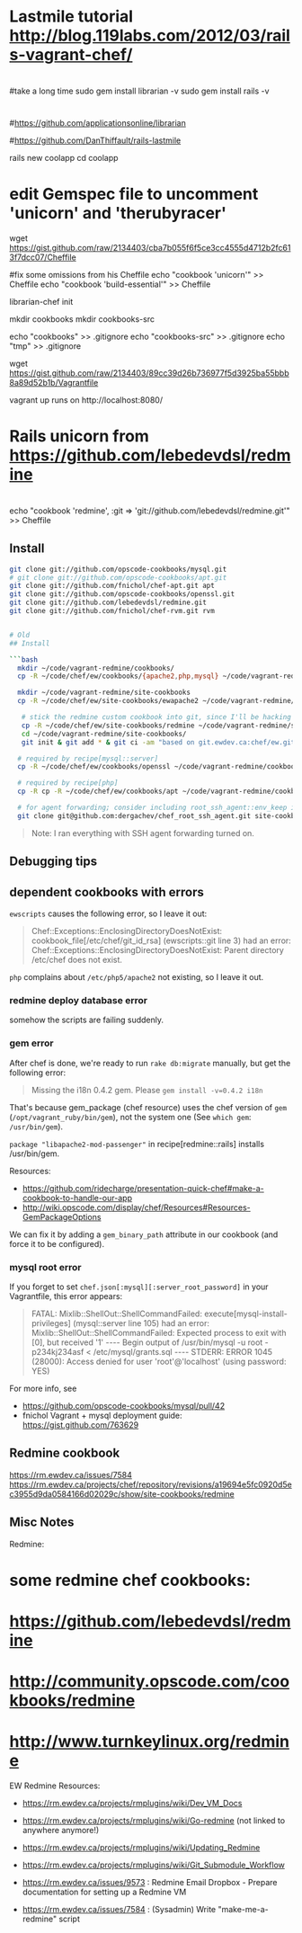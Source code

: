 ######
#
# Lastmile tutorial http://blog.119labs.com/2012/03/rails-vagrant-chef/
#
######

  #take a long time
  sudo gem install librarian -v 
  sudo gem install rails -v

  #
  #https://github.com/applicationsonline/librarian

  #https://github.com/DanThiffault/rails-lastmile

  rails new coolapp
  cd coolapp

  # edit Gemspec file to uncomment 'unicorn' and 'therubyracer'
  wget https://gist.github.com/raw/2134403/cba7b055f6f5ce3cc4555d4712b2fc613f7dcc07/Cheffile

  #fix some omissions from his Cheffile
  echo "cookbook 'unicorn'" >> Cheffile
  echo "cookbook 'build-essential'" >> Cheffile

  librarian-chef init

  mkdir cookbooks
  mkdir cookbooks-src

  echo "cookbooks" >> .gitignore
  echo "cookbooks-src" >> .gitignore
  echo "tmp" >> .gitignore

  wget https://gist.github.com/raw/2134403/89cc39d26b736977f5d3925ba55bbb8a89d52b1b/Vagrantfile

  vagrant up
  runs on http://localhost:8080/


######
#
# Rails unicorn from https://github.com/lebedevdsl/redmine 
#
######

  echo "cookbook 'redmine', :git => 'git://github.com/lebedevdsl/redmine.git'" >> Cheffile



## Install

```bash
git clone git://github.com/opscode-cookbooks/mysql.git
# git clone git://github.com/opscode-cookbooks/apt.git
git clone git://github.com/fnichol/chef-apt.git apt
git clone git://github.com/opscode-cookbooks/openssl.git
git clone git://github.com/lebedevdsl/redmine.git
git clone git://github.com/fnichol/chef-rvm.git rvm


# Old 
## Install

```bash
  mkdir ~/code/vagrant-redmine/cookbooks/
  cp -R ~/code/chef/ew/cookbooks/{apache2,php,mysql} ~/code/vagrant-redmine/cookbooks/

  mkdir ~/code/vagrant-redmine/site-cookbooks 
  cp -R ~/code/chef/ew/site-cookbooks/ewapache2 ~/code/vagrant-redmine/site-cookbooks

   # stick the redmine custom cookbook into git, since I'll be hacking at it
   cp -R ~/code/chef/ew/site-cookbooks/redmine ~/code/vagrant-redmine/site-cookbooks/ 
   cd ~/code/vagrant-redmine/site-cookbooks/
   git init & git add * & git ci -am "based on git.ewdev.ca:chef/ew.git/site-cookbooks/redmine"

  # required by recipe[mysql::server]
  cp -R ~/code/chef/ew/cookbooks/openssl ~/code/vagrant-redmine/cookbooks/

  # required by recipe[php]
  cp -R cp -R ~/code/chef/ew/cookbooks/apt ~/code/vagrant-redmine/cookbooks/

  # for agent forwarding; consider including root_ssh_agent::env_keep in precise64-customized.box
  git clone git@github.com:dergachev/chef_root_ssh_agent.git site-cookbooks/root_ssh_agent

```

> Note: I ran everything with SSH agent forwarding turned on.


## Debugging tips

## dependent cookbooks with errors

`ewscripts` causes the following error, so I leave it out:

  > Chef::Exceptions::EnclosingDirectoryDoesNotExist: 
  > cookbook_file[/etc/chef/git_id_rsa] (ewscripts::git line 3) had an error:
  > Chef::Exceptions::EnclosingDirectoryDoesNotExist: 
  > Parent directory /etc/chef does not exist.

`php` complains about `/etc/php5/apache2` not existing, so I leave it out.

### redmine deploy database error

somehow the scripts are failing suddenly. 

### gem error

After chef is done, we're ready to run `rake db:migrate` manually, but get the following error:  

  > Missing the i18n 0.4.2 gem. Please `gem install -v=0.4.2 i18n`

That's because gem_package (chef resource) uses the chef version of `gem`
(`/opt/vagrant_ruby/bin/gem`), not the system one (See `which gem`: `/usr/bin/gem`).

`package "libapache2-mod-passenger"` in recipe[redmine::rails] installs /usr/bin/gem.


Resources:
* https://github.com/ridecharge/presentation-quick-chef#make-a-cookbook-to-handle-our-app
* http://wiki.opscode.com/display/chef/Resources#Resources-GemPackageOptions

We can fix it by adding a `gem_binary_path` attribute in our cookbook (and
force it to be configured). 

### mysql root error

If you forget to set `chef.json[:mysql][:server_root_password]` in your
Vagrantfile, this error appears:

  > FATAL: Mixlib::ShellOut::ShellCommandFailed:
  > execute[mysql-install-privileges] (mysql::server line 105) had an error:
  > Mixlib::ShellOut::ShellCommandFailed: Expected process to exit with [0],
  > but received '1'
  > ---- Begin output of /usr/bin/mysql -u root -p234kj234asf < /etc/mysql/grants.sql ----
  > STDERR: ERROR 1045 (28000): Access denied for user 'root'@'localhost' (using password: YES)

For more info, see 

* https://github.com/opscode-cookbooks/mysql/pull/42
* fnichol Vagrant + mysql deployment guide: https://gist.github.com/763629

## Redmine cookbook

https://rm.ewdev.ca/issues/7584
https://rm.ewdev.ca/projects/chef/repository/revisions/a19694e5fc0920d5ec3955d9da0584166d02029c/show/site-cookbooks/redmine

## Misc Notes
Redmine:

  # some redmine chef cookbooks:
  #  https://github.com/lebedevdsl/redmine 
  #  http://community.opscode.com/cookbooks/redmine
  #  http://www.turnkeylinux.org/redmine

EW Redmine Resources:

* https://rm.ewdev.ca/projects/rmplugins/wiki/Dev_VM_Docs
* https://rm.ewdev.ca/projects/rmplugins/wiki/Go-redmine (not linked to anywhere anymore!)
* https://rm.ewdev.ca/projects/rmplugins/wiki/Updating_Redmine
* https://rm.ewdev.ca/projects/rmplugins/wiki/Git_Submodule_Workflow

* https://rm.ewdev.ca/issues/9573 : Redmine Email Dropbox - Prepare documentation for setting up a Redmine VM
* https://rm.ewdev.ca/issues/7584 : (Sysadmin) Write "make-me-a-redmine" script
 
